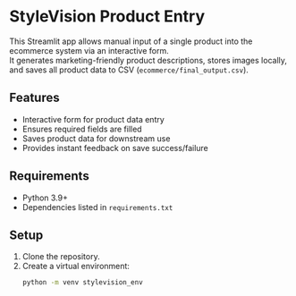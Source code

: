 # StyleVision Product Entry

This Streamlit app allows manual input of a single product into the ecommerce system via an interactive form.  
It generates marketing-friendly product descriptions, stores images locally, and saves all product data to CSV (`ecommerce/final_output.csv`).

## Features
- Interactive form for product data entry
- Ensures required fields are filled
- Saves product data for downstream use
- Provides instant feedback on save success/failure

## Requirements
- Python 3.9+
- Dependencies listed in `requirements.txt`

## Setup

1. Clone the repository.
2. Create a virtual environment:
   ```bash
   python -m venv stylevision_env